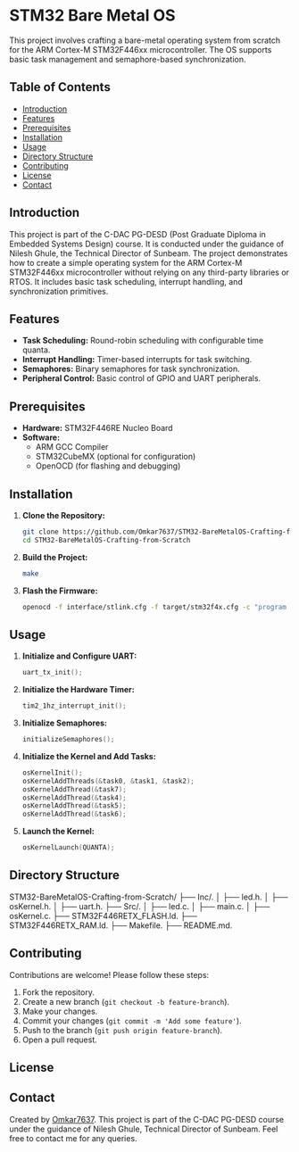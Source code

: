 # STM32 Bare Metal OS

This project involves crafting a bare-metal operating system from scratch for the ARM Cortex-M STM32F446xx microcontroller. The OS supports basic task management and semaphore-based synchronization.

## Table of Contents

- [Introduction](#introduction)
- [Features](#features)
- [Prerequisites](#prerequisites)
- [Installation](#installation)
- [Usage](#usage)
- [Directory Structure](#directory-structure)
- [Contributing](#contributing)
- [License](#license)
- [Contact](#contact)

## Introduction

This project is part of the C-DAC PG-DESD (Post Graduate Diploma in Embedded Systems Design) course. It is conducted under the guidance of Nilesh Ghule, the Technical Director of Sunbeam. The project demonstrates how to create a simple operating system for the ARM Cortex-M STM32F446xx microcontroller without relying on any third-party libraries or RTOS. It includes basic task scheduling, interrupt handling, and synchronization primitives.

## Features

- **Task Scheduling:** Round-robin scheduling with configurable time quanta.
- **Interrupt Handling:** Timer-based interrupts for task switching.
- **Semaphores:** Binary semaphores for task synchronization.
- **Peripheral Control:** Basic control of GPIO and UART peripherals.

## Prerequisites

- **Hardware:** STM32F446RE Nucleo Board
- **Software:** 
  - ARM GCC Compiler
  - STM32CubeMX (optional for configuration)
  - OpenOCD (for flashing and debugging)

## Installation

1. **Clone the Repository:**
    ```bash
    git clone https://github.com/Omkar7637/STM32-BareMetalOS-Crafting-from-Scratch.git
    cd STM32-BareMetalOS-Crafting-from-Scratch
    ```

2. **Build the Project:**
    ```bash
    make
    ```

3. **Flash the Firmware:**
    ```bash
    openocd -f interface/stlink.cfg -f target/stm32f4x.cfg -c "program build/STM32-BareMetalOS.elf verify reset exit"
    ```

## Usage

1. **Initialize and Configure UART:**
    ```c
    uart_tx_init();
    ```

2. **Initialize the Hardware Timer:**
    ```c
    tim2_1hz_interrupt_init();
    ```

3. **Initialize Semaphores:**
    ```c
    initializeSemaphores();
    ```

4. **Initialize the Kernel and Add Tasks:**
    ```c
    osKernelInit();
    osKernelAddThreads(&task0, &task1, &task2);
    osKernelAddThread(&task7);
    osKernelAddThread(&task4);
    osKernelAddThread(&task5);
    osKernelAddThread(&task6);
    ```

5. **Launch the Kernel:**
    ```c
    osKernelLaunch(QUANTA);
    ```

## Directory Structure

STM32-BareMetalOS-Crafting-from-Scratch/
├── Inc/.
│ ├── led.h.
│ ├── osKernel.h.
│ ├── uart.h.
├── Src/.
│ ├── led.c.
│ ├── main.c.
│ ├── osKernel.c.
├── STM32F446RETX_FLASH.ld.
├── STM32F446RETX_RAM.ld.
├── Makefile.
├── README.md.


## Contributing

Contributions are welcome! Please follow these steps:

1. Fork the repository.
2. Create a new branch (`git checkout -b feature-branch`).
3. Make your changes.
4. Commit your changes (`git commit -m 'Add some feature'`).
5. Push to the branch (`git push origin feature-branch`).
6. Open a pull request.

## License

## Contact

Created by [Omkar7637](https://github.com/Omkar7637). This project is part of the C-DAC PG-DESD course under the guidance of Nilesh Ghule, Technical Director of Sunbeam. Feel free to contact me for any queries.
